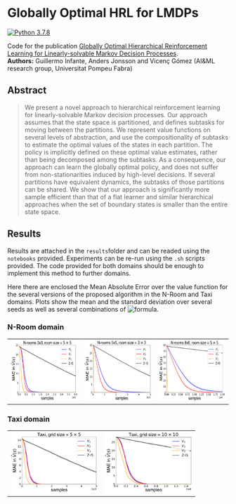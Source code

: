 # Globally Optimal HRL for LMDPs
[![Python 3.7.8](https://img.shields.io/badge/Python-3.7.8-blue)](https://www.python.org/downloads/release/python-378/)

Code for the publication [Globally Optimal Hierarchical Reinforcement Learning for Linearly-solvable Markov Decision Processes](https://arxiv.org/abs/2106.15380).<br>
**Authors:** Guillermo Infante, Anders Jonsson and Vicenç Gómez (AI&ML research group, Universitat Pompeu Fabra)

## **Abstract**

> We present a novel approach to hierarchical reinforcement learning for linearly-solvable Markov decision processes. Our approach assumes that the state space is partitioned, and defines subtasks for moving between the partitions. We represent value functions on several levels of abstraction, and use the compositionality of subtasks to estimate the optimal values of the states in each partition. The policy is implicitly defined on these optimal value estimates, rather than being decomposed among the subtasks. As a consequence, our approach can learn the globally optimal policy, and does not suffer from non-stationarities induced by high-level decisions. If several partitions have equivalent dynamics, the subtasks of those partitions can be shared.
We show that our approach is significantly more sample efficient than that of a flat learner and similar hierarchical approaches when the set of boundary states is smaller than the entire state space.

## **Results**

Results are attached in the ```results```folder and can be readed using the ```notebooks``` provided. Experiments can be re-run using the ```.sh``` scripts provided. The code provided for both domains should be enough to implement this method to further domains.

Here there are enclosed the Mean Absolute Error over the value function for the several versions of the proposed algorithm in the N-Room and Taxi domains. Plots show the mean and the standard deviation over several seeds as well as several combinations of ![formula](https://render.githubusercontent.com/render/math?math=\alpha_\mathcal{l}).

### N-Room domain

<table>
  <tr>
    <td> <img src="notebooks/pictures/nroom_3_3-1.png"  alt="1" width = 240px height = 140px ></td>
    <td> <img src="notebooks/pictures/nroom_5_5-1.png"  alt="1" width = 240px height = 140px ></td>
    <td> <img src="notebooks/pictures/nroom_8_8-1.png"  alt="1" width = 240px height = 140px ></td>
   </tr> 
</table>

### Taxi domain

<table>
  <tr>
    <td> <img src="notebooks/pictures/taxi_5-1.png"  alt="1" width = 200px height = 140px ></td>
    <td> <img src="notebooks/pictures/taxi_10-1.png"  alt="1" width = 200px height = 140px ></td>
</table>
